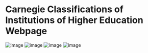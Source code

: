 # Carnegie Classifications of Institutions of Higher Education Webpage

![image](https://github.com/user-attachments/assets/40f18931-cbab-4774-a199-d589e1403ef9)
![image](https://github.com/user-attachments/assets/ae2bda7e-72ba-40bf-a730-154714ee5865)
![image](https://github.com/user-attachments/assets/812f9581-3151-43ec-9745-736c618193eb)
![image](https://github.com/user-attachments/assets/f69bb56f-6079-45be-a811-fa8e6c909f1e)

